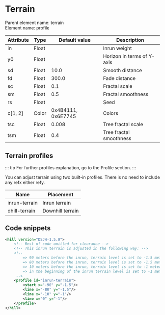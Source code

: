 # Terrain

Parent element name: terrain\
Element name: profile

| Attribute | Type  | Default value      | Description                |
| --------- | ----- | ------------------ | -------------------------- |
| in        | Float |                    | Inrun weight               |
| y0        | Float |                    | Horizon in terms of Y-axis |
| sd        | Float | 10.0               | Smooth distance            |
| fd        | Float | 300.0              | Fade distance              |
| sc        | Float | 0.1                | Fractal scale              |
| sm        | Float | 0.5                | Fractal smoothness         |
| rs        | Float |                    | Seed                       |
| c[1, 2]   | Color | 0x4B4111, 0x6E7745 | Colors                     |
| tsc       | Float | 0.008              | Tree fractal scale         |
| tsm       | Float | 0.4                | Tree fractal smoothness    |

## Terrain profiles

::: tip
For further profiles explanation, go to the Profile section.
:::

You can adjust terrain using two built-in profiles. There is no need to include any refx either refy.

| Name          | Placement        |
| ------------- | ---------------- |
| inrun-terrain | Inrun terrain    |
| dhill-terrain | Downhill terrain |

## Code snippets

``` xml
<hill version="DSJ4-1.5.0">
    <!-- Rest of code omitted for clearance -->
    <!-- This inrun terrain is adjusted in the following way: -->
    <!-- 
        => 90 meters before the inrun, terrain level is set to -1.5 meters
        => 80 meters before the inrun, terrain level is set to -1.5 meters
        => 10 meters before the inrun, terrain level is set to -1 meter
        => in the beginning of the inrun terrain level is set to -1 meter
     -->
    <profile id="inrun-terrain">
        <start x="-90" y="-1.5"/>
        <line x="-80" y="-1.5"/>
        <line x="-10" y="-1"/>
        <line x="0" y="-1"/>
    </profile>
</hill>
```
